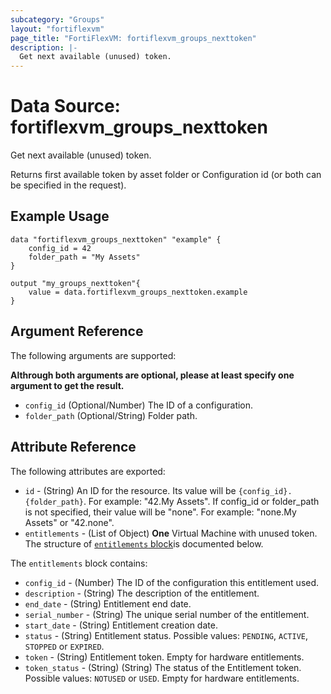 ```yaml
---
subcategory: "Groups"
layout: "fortiflexvm"
page_title: "FortiFlexVM: fortiflexvm_groups_nexttoken"
description: |-
  Get next available (unused) token.
---
```


# Data Source: fortiflexvm_groups_nexttoken
Get next available (unused) token.

Returns first available token by asset folder or Configuration id (or both can be specified in the request).

## Example Usage

```hcl
data "fortiflexvm_groups_nexttoken" "example" {
    config_id = 42
    folder_path = "My Assets"
}

output "my_groups_nexttoken"{
    value = data.fortiflexvm_groups_nexttoken.example
}
```

## Argument Reference

The following arguments are supported:

**Althrough both arguments are optional, please at least specify one argument to get the result.**

* `config_id` (Optional/Number) The ID of a configuration.
* `folder_path` (Optional/String) Folder path.

## Attribute Reference

The following attributes are exported:

* `id` - (String) An ID for the resource. Its value will be `{config_id}.{folder_path}`. For example: "42.My Assets". If config_id or folder_path is not specified, their value will be "none". For example: "none.My Assets" or "42.none".
* `entitlements` - (List of Object) **One** Virtual Machine with unused token. The structure of [`entitlements` block](#nestedatt--entitlements)is documented below.

<a id="nestedatt--entitlements"></a>
The `entitlements` block contains:

* `config_id` - (Number) The ID of the configuration this entitlement used.
* `description` - (String) The description of the entitlement.
* `end_date` - (String) Entitlement end date.
* `serial_number` - (String) The unique serial number of the entitlement.
* `start_date` - (String) Entitlement creation date.
* `status` - (String) Entitlement status. Possible values: `PENDING`, `ACTIVE`, `STOPPED` or `EXPIRED`.
* `token` - (String) Entitlement token. Empty for hardware entitlements.
* `token_status` - (String) (String) The status of the Entitlement token. Possible values: `NOTUSED` or `USED`. Empty for hardware entitlements.



